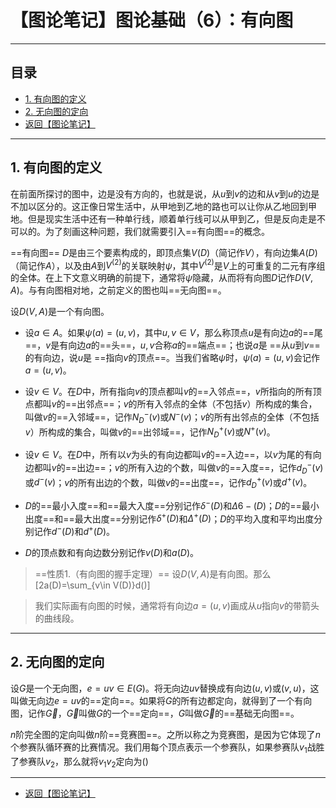 # 【图论笔记】图论基础（6）：有向图

---

## 目录

+ <a href="#1">1. 有向图的定义</a>
+ <a href="#2">2. 无向图的定向</a>
+ <a href="/html/notes/graph-theory/graph-theory.html"> 返回【图论笔记】 </a>

---

## <a name="1"> 1. 有向图的定义 </a>

在前面所探讨的图中，边是没有方向的，也就是说，从$u$到$v$的边和从$v$到$u$的边是不加以区分的。这正像日常生活中，从甲地到乙地的路也可以让你从乙地回到甲地。但是现实生活中还有一种单行线，顺着单行线可以从甲到乙，但是反向走是不可以的。为了刻画这种问题，我们就需要引入==有向图==的概念。

==有向图== $D$是由三个要素构成的，即顶点集$V(D)$（简记作$V$），有向边集$A(D)$（简记作$A$），以及由$A$到$V^{(2)}$的关联映射$\psi$，其中$V^{(2)}$是$V$上的可重复的二元有序组的全体。在上下文意义明确的前提下，通常将$\psi$隐藏，从而将有向图$D$记作$D(V,A)$。与有向图相对地，之前定义的图也叫==无向图==。

设$D(V,A)$是一个有向图。
+ 设$a\in A$。如果$\psi(a)=(u,v)$，其中$u,v\in V$，那么称顶点$u$是有向边$a$的==尾==，$v$是有向边$a$的==头==，$u,v$合称$a$的==端点==；也说$a$是 ==从$u$到$v$== 的有向边，说$u$是 ==指向$v$的顶点==。当我们省略$\psi$时，$\psi(a)=(u,v)$会记作$a=(u,v)$。

+ 设$v\in V$。在$D$中，所有指向$v$的顶点都叫$v$的==入邻点==，$v$所指向的所有顶点都叫$v$的==出邻点==；$v$的所有入邻点的全体（不包括$v$）所构成的集合，叫做$v$的==入邻域==，记作$N^-_D(v)$或$N^-(v)$；$v$的所有出邻点的全体（不包括$v$）所构成的集合，叫做$v$的==出邻域==，记作$N^+_D(v)$或$N^+(v)$。

+ 设$v\in V$。在$D$中，所有以$v$为头的有向边都叫$v$的==入边==，以$v$为尾的有向边都叫$v$的==出边==；$v$的所有入边的个数，叫做$v$的==入度==，记作$d^-_D(v)$或$d^-(v)$；$v$的所有出边的个数，叫做$v$的==出度==，记作$d^+_D(v)$或$d^+(v)$。

+ $D$的==最小入度==和==最大入度==分别记作$\delta^-(D)$和$\Delta6-(D)$；$D$的==最小出度==和==最大出度==分别记作$\delta^+(D)$和$\Delta^+(D)$；$D$的平均入度和平均出度分别记作$d^-(D)$和$d^+(D)$。

+ $D$的顶点数和有向边数分别记作$v(D)$和$a(D)$。

> ==性质1.（有向图的握手定理）== 设$D(V,A)$是有向图。那么\[2a(D)=\sum_{v\in V(D)}d()\]

> 我们实际画有向图的时候，通常将有向边$a=(u,v)$画成从$u$指向$v$的带箭头的曲线段。

---

## <a name="2"> 2. 无向图的定向 </a>

设$G$是一个无向图，$e=uv\in E(G)$。将无向边$uv$替换成有向边$(u,v)$或$(v,u)$，这叫做无向边$e=uv$的==定向==。如果将$G$的所有边都定向，就得到了一个有向图，记作$\overrightarrow{G}$，$\overrightarrow{G}$叫做$G$的一个==定向==，$G$叫做$\overrightarrow{G}$的==基础无向图==。

$n$阶完全图的定向叫做$n$阶==竞赛图==。之所以称之为竞赛图，是因为它体现了$n$个参赛队循环赛的比赛情况。我们用每个顶点表示一个参赛队，如果参赛队$v_1$战胜了参赛队$v_2$，那么就将$v_1v_2$定向为$()$

---

+ <a href="/html/notes/graph-theory/graph-theory.html"> 返回【图论笔记】 </a>